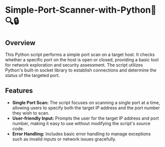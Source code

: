 # Simple-Port-Scanner-with-Python🐍🔍🔒

## Overview

This Python script performs a simple port scan on a target host. It checks whether a specific port on the host is open or closed, providing a basic tool for network exploration and security assessment. The script utilizes Python's built-in socket library to establish connections and determine the status of the targeted port.

## Features

- **Single Port Scan:** The script focuses on scanning a single port at a time, allowing users to specify both the target IP address and the port number they wish to scan.
- **User-friendly Input:** Prompts the user for the target IP address and port number, making it easy to use without modifying the script's source code.
- **Error Handling:** Includes basic error handling to manage exceptions such as invalid inputs or network issues gracefully.
